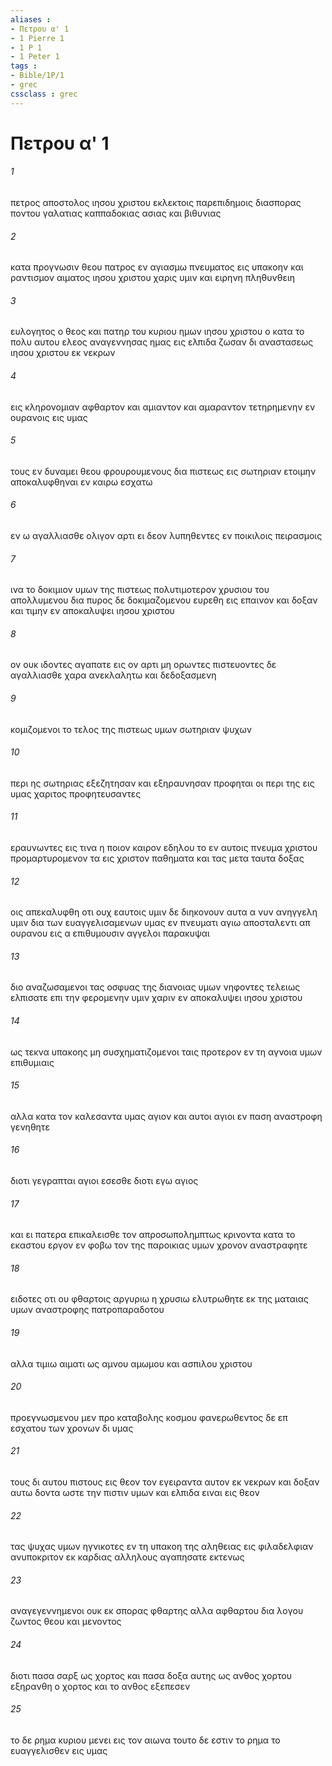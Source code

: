 ```yaml
---
aliases : 
- Πετρου α' 1
- 1 Pierre 1
- 1 P 1
- 1 Peter 1
tags : 
- Bible/1P/1
- grec
cssclass : grec
---
```


# Πετρου α' 1

###### 1
πετρος αποστολος ιησου χριστου εκλεκτοις παρεπιδημοις διασπορας ποντου γαλατιας καππαδοκιας ασιας και βιθυνιας
###### 2
κατα προγνωσιν θεου πατρος εν αγιασμω πνευματος εις υπακοην και ραντισμον αιματος ιησου χριστου χαρις υμιν και ειρηνη πληθυνθειη
###### 3
ευλογητος ο θεος και πατηρ του κυριου ημων ιησου χριστου ο κατα το πολυ αυτου ελεος αναγεννησας ημας εις ελπιδα ζωσαν δι αναστασεως ιησου χριστου εκ νεκρων
###### 4
εις κληρονομιαν αφθαρτον και αμιαντον και αμαραντον τετηρημενην εν ουρανοις εις υμας
###### 5
τους εν δυναμει θεου φρουρουμενους δια πιστεως εις σωτηριαν ετοιμην αποκαλυφθηναι εν καιρω εσχατω
###### 6
εν ω αγαλλιασθε ολιγον αρτι ει δεον λυπηθεντες εν ποικιλοις πειρασμοις
###### 7
ινα το δοκιμιον υμων της πιστεως πολυτιμοτερον χρυσιου του απολλυμενου δια πυρος δε δοκιμαζομενου ευρεθη εις επαινον και δοξαν και τιμην εν αποκαλυψει ιησου χριστου
###### 8
ον ουκ ιδοντες αγαπατε εις ον αρτι μη ορωντες πιστευοντες δε αγαλλιασθε χαρα ανεκλαλητω και δεδοξασμενη
###### 9
κομιζομενοι το τελος της πιστεως υμων σωτηριαν ψυχων
###### 10
περι ης σωτηριας εξεζητησαν και εξηραυνησαν προφηται οι περι της εις υμας χαριτος προφητευσαντες
###### 11
εραυνωντες εις τινα η ποιον καιρον εδηλου το εν αυτοις πνευμα χριστου προμαρτυρομενον τα εις χριστον παθηματα και τας μετα ταυτα δοξας
###### 12
οις απεκαλυφθη οτι ουχ εαυτοις υμιν δε διηκονουν αυτα α νυν ανηγγελη υμιν δια των ευαγγελισαμενων υμας εν πνευματι αγιω αποσταλεντι απ ουρανου εις α επιθυμουσιν αγγελοι παρακυψαι
###### 13
διο αναζωσαμενοι τας οσφυας της διανοιας υμων νηφοντες τελειως ελπισατε επι την φερομενην υμιν χαριν εν αποκαλυψει ιησου χριστου
###### 14
ως τεκνα υπακοης μη συσχηματιζομενοι ταις προτερον εν τη αγνοια υμων επιθυμιαις
###### 15
αλλα κατα τον καλεσαντα υμας αγιον και αυτοι αγιοι εν παση αναστροφη γενηθητε
###### 16
διοτι γεγραπται αγιοι εσεσθε διοτι εγω αγιος
###### 17
και ει πατερα επικαλεισθε τον απροσωπολημπτως κρινοντα κατα το εκαστου εργον εν φοβω τον της παροικιας υμων χρονον αναστραφητε
###### 18
ειδοτες οτι ου φθαρτοις αργυριω η χρυσιω ελυτρωθητε εκ της ματαιας υμων αναστροφης πατροπαραδοτου
###### 19
αλλα τιμιω αιματι ως αμνου αμωμου και ασπιλου χριστου
###### 20
προεγνωσμενου μεν προ καταβολης κοσμου φανερωθεντος δε επ εσχατου των χρονων δι υμας
###### 21
τους δι αυτου πιστους εις θεον τον εγειραντα αυτον εκ νεκρων και δοξαν αυτω δοντα ωστε την πιστιν υμων και ελπιδα ειναι εις θεον
###### 22
τας ψυχας υμων ηγνικοτες εν τη υπακοη της αληθειας εις φιλαδελφιαν ανυποκριτον εκ καρδιας αλληλους αγαπησατε εκτενως
###### 23
αναγεγεννημενοι ουκ εκ σπορας φθαρτης αλλα αφθαρτου δια λογου ζωντος θεου και μενοντος
###### 24
διοτι πασα σαρξ ως χορτος και πασα δοξα αυτης ως ανθος χορτου εξηρανθη ο χορτος και το ανθος εξεπεσεν
###### 25
το δε ρημα κυριου μενει εις τον αιωνα τουτο δε εστιν το ρημα το ευαγγελισθεν εις υμας
